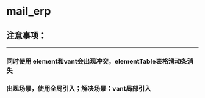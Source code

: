 # mail_erp
## 注意事项：
----------------
### 同时使用 element和vant会出现冲突，elementTable表格滑动条消失 
### 出现场景，使用全局引入；解决场景：vant局部引入
































